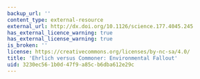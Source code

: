```yaml
---
backup_url: ''
content_type: external-resource
external_url: http://dx.doi.org/10.1126/science.177.4045.245
has_external_licence_warning: true
has_external_license_warning: true
is_broken: ''
license: https://creativecommons.org/licenses/by-nc-sa/4.0/
title: 'Ehrlich versus Commoner: Environmental Fallout'
uid: 3230ec56-1b0d-47f9-a85c-b6dba612e29c
---
```

